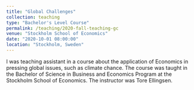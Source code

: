 ```yaml
---
title: "Global Challenges"
collection: teaching
type: "Bachelor's Level Course"
permalink: /teaching/2020-fall-teaching-gc
venue: "Stockholm School of Economics"
date: "2020-10-01 08:00:00"
location: "Stockholm, Sweden"
---
```


I was teaching assistant in a course about the application of Economics in pressing global issues, such as climate chance. The course was taught in the Bachelor of Science in Business and Economics Program at the Stockholm School of Economics. The instructor was Tore Ellingsen.
